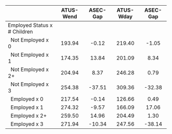 
|                      |    ATUS-Wend |     ASEC-Gap |    ATUS-Wday |     ASEC-Gap |
| -------------------- | :----------: | :----------: | :----------: | :----------: |
| Employed Status x # Children |              |              |              |              |
| &nbsp;&nbsp;Not Employed x 0 |       193.94 |        -0.12 |       219.40 |        -1.05 |
| &nbsp;&nbsp;Not Employed x 1 |       174.35 |        13.84 |       201.09 |         8.34 |
| &nbsp;&nbsp;Not Employed x 2+ |       204.94 |         8.37 |       246.28 |         0.79 |
| &nbsp;&nbsp;Not Employed x 3 |       254.38 |       -37.51 |       309.36 |       -32.38 |
| &nbsp;&nbsp;Employed x 0 |       217.54 |        -0.14 |       126.66 |         0.49 |
| &nbsp;&nbsp;Employed x 1 |       274.32 |        -9.57 |       166.09 |        17.06 |
| &nbsp;&nbsp;Employed x 2+ |       259.50 |        14.96 |       204.49 |         1.30 |
| &nbsp;&nbsp;Employed x 3 |       271.94 |       -10.34 |       247.56 |       -38.14 |

